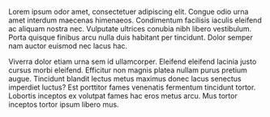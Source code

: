 Lorem ipsum odor amet, consectetuer adipiscing elit. Congue odio urna amet interdum maecenas himenaeos. Condimentum facilisis iaculis eleifend ac aliquam nostra nec. Vulputate ultrices conubia nibh libero vestibulum. Porta quisque finibus arcu nulla duis habitant per tincidunt. Dolor semper nam auctor euismod nec lacus hac.



Viverra dolor etiam urna sem id ullamcorper. Eleifend eleifend lacinia justo cursus morbi eleifend. Efficitur non magnis platea nullam purus pretium augue. Tincidunt blandit lectus metus maximus donec lacus senectus imperdiet luctus? Est porttitor fames venenatis fermentum tincidunt tortor. Lobortis inceptos ex volutpat fames hac eros metus arcu. Mus tortor inceptos tortor ipsum libero mus.
